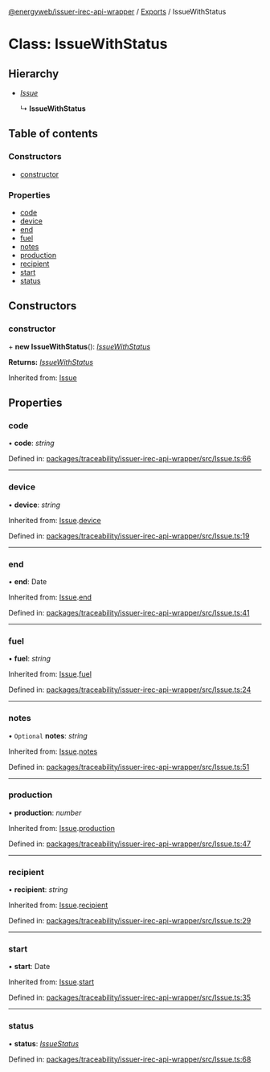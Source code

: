 [@energyweb/issuer-irec-api-wrapper](../README.md) / [Exports](../modules.md) / IssueWithStatus

# Class: IssueWithStatus

## Hierarchy

-   [_Issue_](issue.md)

    ↳ **IssueWithStatus**

## Table of contents

### Constructors

-   [constructor](issuewithstatus.md#constructor)

### Properties

-   [code](issuewithstatus.md#code)
-   [device](issuewithstatus.md#device)
-   [end](issuewithstatus.md#end)
-   [fuel](issuewithstatus.md#fuel)
-   [notes](issuewithstatus.md#notes)
-   [production](issuewithstatus.md#production)
-   [recipient](issuewithstatus.md#recipient)
-   [start](issuewithstatus.md#start)
-   [status](issuewithstatus.md#status)

## Constructors

### constructor

\+ **new IssueWithStatus**(): [_IssueWithStatus_](issuewithstatus.md)

**Returns:** [_IssueWithStatus_](issuewithstatus.md)

Inherited from: [Issue](issue.md)

## Properties

### code

• **code**: _string_

Defined in: [packages/traceability/issuer-irec-api-wrapper/src/Issue.ts:66](https://github.com/energywebfoundation/origin/blob/1ec4bda2/packages/traceability/issuer-irec-api-wrapper/src/Issue.ts#L66)

---

### device

• **device**: _string_

Inherited from: [Issue](issue.md).[device](issue.md#device)

Defined in: [packages/traceability/issuer-irec-api-wrapper/src/Issue.ts:19](https://github.com/energywebfoundation/origin/blob/1ec4bda2/packages/traceability/issuer-irec-api-wrapper/src/Issue.ts#L19)

---

### end

• **end**: Date

Inherited from: [Issue](issue.md).[end](issue.md#end)

Defined in: [packages/traceability/issuer-irec-api-wrapper/src/Issue.ts:41](https://github.com/energywebfoundation/origin/blob/1ec4bda2/packages/traceability/issuer-irec-api-wrapper/src/Issue.ts#L41)

---

### fuel

• **fuel**: _string_

Inherited from: [Issue](issue.md).[fuel](issue.md#fuel)

Defined in: [packages/traceability/issuer-irec-api-wrapper/src/Issue.ts:24](https://github.com/energywebfoundation/origin/blob/1ec4bda2/packages/traceability/issuer-irec-api-wrapper/src/Issue.ts#L24)

---

### notes

• `Optional` **notes**: _string_

Inherited from: [Issue](issue.md).[notes](issue.md#notes)

Defined in: [packages/traceability/issuer-irec-api-wrapper/src/Issue.ts:51](https://github.com/energywebfoundation/origin/blob/1ec4bda2/packages/traceability/issuer-irec-api-wrapper/src/Issue.ts#L51)

---

### production

• **production**: _number_

Inherited from: [Issue](issue.md).[production](issue.md#production)

Defined in: [packages/traceability/issuer-irec-api-wrapper/src/Issue.ts:47](https://github.com/energywebfoundation/origin/blob/1ec4bda2/packages/traceability/issuer-irec-api-wrapper/src/Issue.ts#L47)

---

### recipient

• **recipient**: _string_

Inherited from: [Issue](issue.md).[recipient](issue.md#recipient)

Defined in: [packages/traceability/issuer-irec-api-wrapper/src/Issue.ts:29](https://github.com/energywebfoundation/origin/blob/1ec4bda2/packages/traceability/issuer-irec-api-wrapper/src/Issue.ts#L29)

---

### start

• **start**: Date

Inherited from: [Issue](issue.md).[start](issue.md#start)

Defined in: [packages/traceability/issuer-irec-api-wrapper/src/Issue.ts:35](https://github.com/energywebfoundation/origin/blob/1ec4bda2/packages/traceability/issuer-irec-api-wrapper/src/Issue.ts#L35)

---

### status

• **status**: [_IssueStatus_](../enums/issuestatus.md)

Defined in: [packages/traceability/issuer-irec-api-wrapper/src/Issue.ts:68](https://github.com/energywebfoundation/origin/blob/1ec4bda2/packages/traceability/issuer-irec-api-wrapper/src/Issue.ts#L68)
